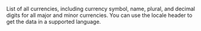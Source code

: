 List of all currencies, including currency symbol, name, plural, and decimal digits for all major and minor currencies. You can use the locale header to get the data in a supported language.
